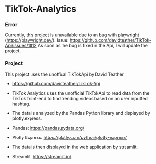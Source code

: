 # TikTok-Analytics

### Error
Currently, this project is unavailable due to an bug with playwright (https://playwright.dev/). 
Issue: https://github.com/davidteather/TikTok-Api/issues/1012
As soon as the bug is fixed in the Api, I will update the project. 
### Project
This project uses the unoffical TikTokApi by David Teather
+ https://github.com/davidteather/TikTok-Api

+ TikTok Analytics uses the unofficial TikTokApi to read data from the TikTok front-end to find trending videos based on an user inputted hashtag. 
+ The data is analyzed by the Pandas Python library and displayed by plotly.express.
+ Pandas: https://pandas.pydata.org/
+ Plotly Express: https://plotly.com/python/plotly-express/
+ The data is then displayed in the web application by streamlit. 
+ Streamlit: https://streamlit.io/
